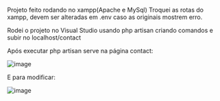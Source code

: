 Projeto feito rodando no xampp(Apache e MySql)
Troquei as rotas do xampp, devem ser alteradas em .env caso as originais mostrem erro.

Rodei o projeto no Visual Studio usando php artisan criando comandos e subir no localhost/contact

Após executar php artisan serve na página contact:

![image](https://user-images.githubusercontent.com/102828612/174531193-68efc6b8-4522-4750-b931-3cbd29028f4d.png)

E para modificar:

![image](https://user-images.githubusercontent.com/102828612/174531082-a59edace-05ea-4c8f-b0fa-c64c66e312cc.png)


